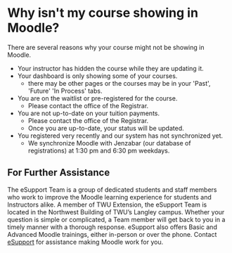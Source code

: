 # Why isn't my course showing in Moodle?

There are several reasons why your course might not be showing in Moodle.

* Your instructor has hidden the course while they are updating it.
* Your dashboard is only showing some of your courses.
  * there may be other pages or the courses may be in your 'Past', 'Future' 'In Process' tabs.
* You are on the waitlist or pre-registered for the course.
  * Please contact the office of the Registrar.
* You are not up-to-date on your tuition payments.
  * Please contact the office of the Registrar.
  * Once you are up-to-date, your status will be updated.
* You registered very recently and our system has not synchronized yet.
  * We synchronize Moodle with Jenzabar \(our database of registrations\) at 1:30 pm and 6:30 pm weekdays.

## For Further Assistance

The eSupport Team is a group of dedicated students and staff members who work to improve the Moodle learning experience for students and Instructors alike. A member of TWU Extension, the eSupport Team is located in the Northwest Building of TWU’s Langley campus. Whether your question is simple or complicated, a Team member will get back to you in a timely manner with a thorough response. eSupport also offers Basic and Advanced Moodle trainings, either in-person or over the phone. Contact [eSupport](https://trinitywestern.teamdynamix.com/TDClient/Requests/ServiceDet?ID=16141) for assistance making Moodle work for you.
